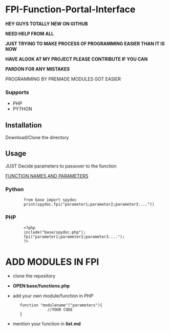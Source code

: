 # FPI-Function-Portal-Interface

**HEY GUYS TOTALLY NEW ON GITHUB**

**NEED HELP FROM ALL**

**JUST TRYING TO MAKE PROCESS OF PROGRAMMING EASIER THAN IT IS NOW**

**HAVE ALOOK AT MY PROJECT PLEASE CONTRIBUTE IF YOU CAN**

**PARDON FOR ANY MISTAKES** 











PROGRAMMING BY PREMADE MODULES GOT EASIER
      
   ### Supports
   
   - PHP
   - PYTHON
   
   ## Installation       
   
   Download/Clone the directory
       
   ## Usage
   JUST Decide parameters to passover to the function
   
   
   [FUNCTION NAMES AND PARAMETERS](list.md)
   
   ### Python
            
            from base import spydoc
            print(spydoc.fpi("parameter1;parameter2;parameter3...."))
       
   ### PHP 
            <?php
            include("base/spydoc.php");
            fpi("parameter1;parameter2;parameter3....");
            ?>
            
# ADD MODULES IN FPI
   - clone the repository
   - **OPEN base/functions.php**
   - add your own module/function in *PHP*
            
            function "modulename"("parameters"){
                        //YOUR CODE
            }
   - mention your function in **list.md**

